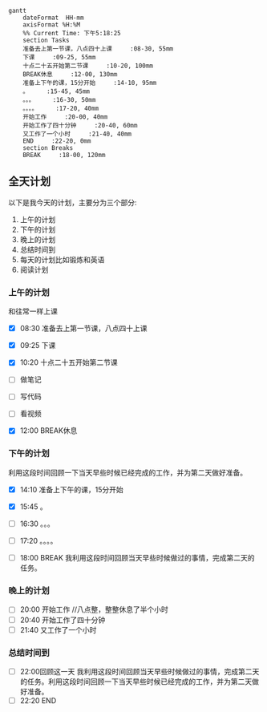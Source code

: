 ```mermaid
gantt
    dateFormat  HH-mm
    axisFormat %H:%M
    %% Current Time: 下午5:18:25
    section Tasks
    准备去上第一节课，八点四十上课     :08-30, 55mm
    下课     :09-25, 55mm
    十点二十五开始第二节课     :10-20, 100mm
    BREAK休息     :12-00, 130mm
    准备上下午的课，15分开始     :14-10, 95mm
    。     :15-45, 45mm
    。。。     :16-30, 50mm
    。。。。     :17-20, 40mm
    开始工作     :20-00, 40mm
    开始工作了四十分钟     :20-40, 60mm
    又工作了一个小时     :21-40, 40mm
    END     :22-20, 0mm
    section Breaks
    BREAK     :18-00, 120mm
```

## 全天计划
以下是我今天的计划，主要分为三个部分:
1. 上午的计划
2. 下午的计划
3. 晚上的计划
4. 总结时间到
5. 每天的计划比如锻炼和英语
6. 阅读计划



### 上午的计划

和往常一样上课

- [x] 08:30 准备去上第一节课，八点四十上课
- [x] 09:25 下课
- [x] 10:20 十点二十五开始第二节课
- [ ] 做笔记
- [ ] 写代码
- [ ] 看视频
- [x] 12:00 BREAK休息



### 下午的计划

利用这段时间回顾一下当天早些时候已经完成的工作，并为第二天做好准备。

- [x] 14:10 准备上下午的课，15分开始

- [x] 15:45 。
- [ ] 16:30 。。。
- [ ] 17:20 。。。。
- [ ] 18:00 BREAK
我利用这段时间回顾当天早些时候做过的事情，完成第二天的任务。

### 晚上的计划
- [ ] 20:00 开始工作
			//八点整，整整休息了半个小时
- [ ] 20:40 开始工作了四十分钟
- [ ] 21:40 又工作了一个小时
### 总结时间到
- [ ] 22:00回顾这一天
我利用这段时间回顾当天早些时候做过的事情，完成第二天的任务。利用这段时间回顾一下当天早些时候已经完成的工作，并为第二天做好准备。
- [ ] 22:20 END